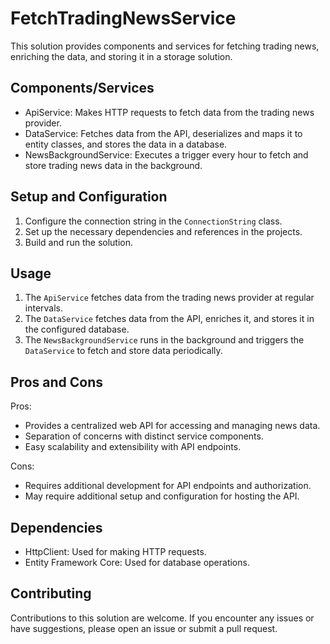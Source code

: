 # FetchTradingNewsService

This solution provides components and services for fetching trading news, enriching the data, and storing it in a storage solution.

## Components/Services

- ApiService: Makes HTTP requests to fetch data from the trading news provider.
- DataService: Fetches data from the API, deserializes and maps it to entity classes, and stores the data in a database.
- NewsBackgroundService: Executes a trigger every hour to fetch and store trading news data in the background.

## Setup and Configuration

1. Configure the connection string in the `ConnectionString` class.
2. Set up the necessary dependencies and references in the projects.
3. Build and run the solution.

## Usage

1. The `ApiService` fetches data from the trading news provider at regular intervals.
2. The `DataService` fetches data from the API, enriches it, and stores it in the configured database.
3. The `NewsBackgroundService` runs in the background and triggers the `DataService` to fetch and store data periodically.

## Pros and Cons

Pros:

- Provides a centralized web API for accessing and managing news data.
- Separation of concerns with distinct service components.
- Easy scalability and extensibility with API endpoints.

Cons:

- Requires additional development for API endpoints and authorization.
- May require additional setup and configuration for hosting the API.

## Dependencies

- HttpClient: Used for making HTTP requests.
- Entity Framework Core: Used for database operations.

## Contributing

Contributions to this solution are welcome. If you encounter any issues or have suggestions, please open an issue or submit a pull request.


